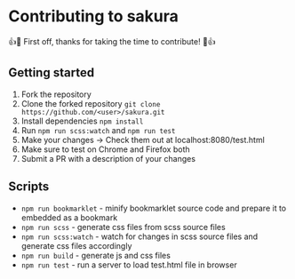 # Contributing to sakura

:+1::tada: First off, thanks for taking the time to contribute! :tada::+1:

## Getting started

1. Fork the repository
2. Clone the forked repository `git clone https://github.com/<user>/sakura.git`
3. Install dependencies `npm install`
4. Run `npm run scss:watch` and `npm run test`
5. Make your changes -> Check them out at localhost:8080/test.html
6. Make sure to test on Chrome and Firefox both
7. Submit a PR with a description of your changes

## Scripts

* `npm run bookmarklet` - minify bookmarklet source code and prepare it to embedded as a bookmark
* `npm run scss` - generate css files from scss source files
* `npm run scss:watch` - watch for changes in scss source files and generate css files accordingly
* `npm run build` - generate js and css files
* `npm run test` - run a server to load test.html file in browser
